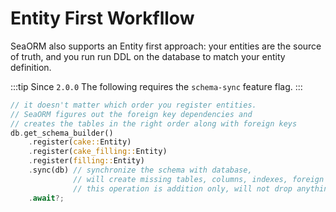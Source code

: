 # Entity First Workfllow

SeaORM also supports an Entity first approach: your entities are the source of truth, and you run run DDL on the database to match your entity definition. 

:::tip Since `2.0.0`
The following requires the `schema-sync` feature flag.
:::

```rust
// it doesn't matter which order you register entities.
// SeaORM figures out the foreign key dependencies and
// creates the tables in the right order along with foreign keys
db.get_schema_builder()
    .register(cake::Entity)
    .register(cake_filling::Entity)
    .register(filling::Entity)
    .sync(db) // synchronize the schema with database, 
              // will create missing tables, columns, indexes, foreign keys.
              // this operation is addition only, will not drop anything.
    .await?;
```
